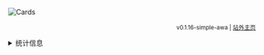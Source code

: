 ![Cards](https://cards.mcisee.top/api?img=5&date=2025-01-01&str=+2025+年&qq=3276839942&gitee=%40latedream&github=%40latedreamdev&bilibili=%40LateDream_&&microsoft=XiaozhiSans&quote=%28￣﹃￣%29+不能熬夜&color=172%2C172%2C255%2C1)

<div align="right">

<sup>v0.1.16-simple-awa <!--| [回到旧版](./README.old.md) --> | [站外主页](https://latedream.us.kg/XiaozhiSans/)</sup>

</div>

<details>
<summary>统计信息</summary>

<img src="https://github-readme-stats.vercel.app/api?username=latedreamdev&theme=dark&show_icons=true&count_private=true&layout=compact" style="width: 50%;" />

<img src="https://github-readme-stats.vercel.app/api/top-langs?username=latedreamdev&theme=dark&langs_count=5&show_icons=true&count_private=true&layout=compact" style="width: 50%;" />

</details>
